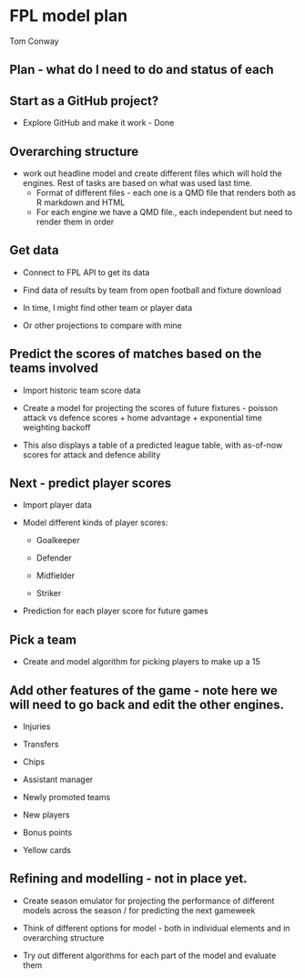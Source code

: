 # FPL model plan
Tom Conway

## Plan - what do I need to do and status of each

## Start as a GitHub project?

- Explore GitHub and make it work - Done

## Overarching structure

- work out headline model and create different files which will hold the
  engines. Rest of tasks are based on what was used last time.
  - Format of different files - each one is a QMD file that renders both
    as R markdown and HTML
  - For each engine we have a QMD file., each independent but need to
    render them in order

## Get data

- Connect to FPL API to get its data

- Find data of results by team from open football and fixture download

- In time, I might find other team or player data

- Or other projections to compare with mine

## Predict the scores of matches based on the teams involved

- Import historic team score data

- Create a model for projecting the scores of future fixtures - poisson
  attack vs defence scores + home advantage + exponential time weighting
  backoff

- This also displays a table of a predicted league table, with as-of-now
  scores for attack and defence ability

## Next - predict player scores

- Import player data

- Model different kinds of player scores:

  - Goalkeeper

  - Defender

  - Midfielder

  - Striker

- Prediction for each player score for future games

## Pick a team

- Create and model algorithm for picking players to make up a 15

## Add other features of the game - note here we will need to go back and edit the other engines.

- Injuries

- Transfers

- Chips

- Assistant manager

- Newly promoted teams

- New players

- Bonus points

- Yellow cards

## Refining and modelling - not in place yet.

- Create season emulator for projecting the performance of different
  models across the season / for predicting the next gameweek

- Think of different options for model - both in individual elements and
  in overarching structure

- Try out different algorithms for each part of the model and evaluate
  them
